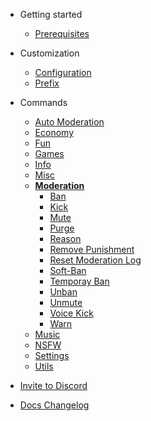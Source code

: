 - Getting started

  - [Prerequisites](prerequisites.md)

- Customization

  - [Configuration](/customization/configuration.md)
  - [Prefix](/customization/prefix.md)

- Commands
  - [Auto Moderation](/commands/automod/)
  - [Economy](/commands/economy/)
  - [Fun](/commands/fun/)
  - [Games](/commands/games/)
  - [Info](/commands/info/)
  - [Misc](/commands/misc/)
  - [**Moderation**](/commands/moderation/)
    - [Ban](/commands/moderation/ban.md)
    - [Kick](/commands/moderation/kick.md)
    - [Mute](/commands/moderation/mute.md)
    - [Purge](/commands/moderation/purge.md)
    - [Reason](/commands/moderation/reason.md)
    - [Remove Punishment](/commands/moderation/remove-punishment.md)
    - [Reset Moderation Log](/commands/moderation/reset-modlog.md)
    - [Soft-Ban](/commands/moderation/soft-ban.md)
    - [Temporay Ban](/commands/moderation/temp-ban.md)
    - [Unban](/commands/moderation/un-ban.md)
    - [Unmute](/commands/moderation/un-mute.md)
    - [Voice Kick](/commands/moderation/voice-kick.md)
    - [Warn](/commands/moderation/warn.md)
  - [Music](/commands/music/)
  - [NSFW](/commands/nsfw/)
  - [Settings](/commands/settings/)
  - [Utils](/commands/utils/)

- [Invite to Discord](invite.md)
- [Docs Changelog](changelog.md)